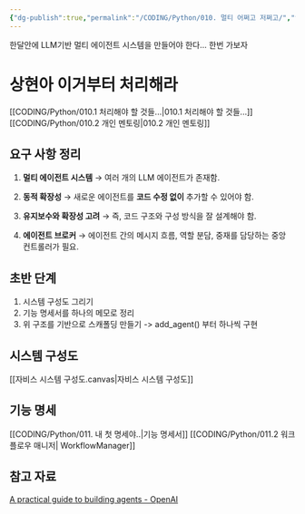 ```yaml
---
{"dg-publish":true,"permalink":"/CODING/Python/010. 멀티 어쩌고 저쩌고/","tags":["개발자","파이썬"],"noteIcon":"2"}
---
```


한달안에 LLM기반 멀티 에이전트 시스템을 만들어야 한다...
한번 가보자

# 상현아 이거부터 처리해라
[[CODING/Python/010.1 처리해야 할 것들...\|010.1 처리해야 할 것들...]]
[[CODING/Python/010.2 개인 멘토링\|010.2 개인 멘토링]] 


## 요구 사항 정리
1. **멀티 에이전트 시스템** → 여러 개의 LLM 에이전트가 존재함.
    
2. **동적 확장성** → 새로운 에이전트를 **코드 수정 없이** 추가할 수 있어야 함.
    
3. **유지보수와 확장성 고려** → 즉, 코드 구조와 구성 방식을 잘 설계해야 함.
    
4. **에이전트 브로커** → 에이전트 간의 메시지 흐름, 역할 분담, 중재를 담당하는 중앙 컨트롤러가 필요.

## 초반 단계
1. 시스템 구성도 그리기
2. 기능 명세서를 하나의 메모로 정리
3. 위 구조를 기반으로 스캐폴딩 만들기 -> add_agent() 부터 하나씩 구현

## 시스템 구성도
[[자비스 시스템 구성도.canvas|자비스 시스템 구성도]]

## 기능 명세
[[CODING/Python/011. 내 첫 명세야..\|기능 명세서]]
[[CODING/Python/011.2 워크플로우 매니저\| WorkflowManager]]

## 참고 자료
[A practical guide to building agents - OpenAI](https://cdn.openai.com/business-guides-and-resources/a-practical-guide-to-building-agents.pdf)
